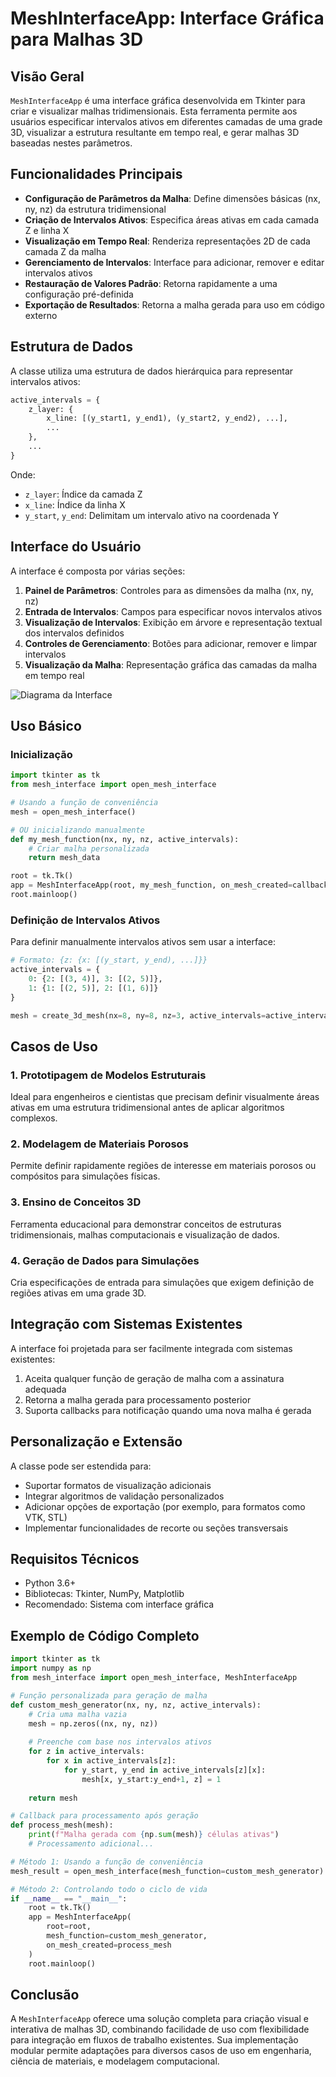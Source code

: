 # MeshInterfaceApp: Interface Gráfica para Malhas 3D

## Visão Geral

`MeshInterfaceApp` é uma interface gráfica desenvolvida em Tkinter para criar e visualizar malhas tridimensionais. Esta ferramenta permite aos usuários especificar intervalos ativos em diferentes camadas de uma grade 3D, visualizar a estrutura resultante em tempo real, e gerar malhas 3D baseadas nestes parâmetros.

## Funcionalidades Principais

- **Configuração de Parâmetros da Malha**: Define dimensões básicas (nx, ny, nz) da estrutura tridimensional
- **Criação de Intervalos Ativos**: Especifica áreas ativas em cada camada Z e linha X
- **Visualização em Tempo Real**: Renderiza representações 2D de cada camada Z da malha
- **Gerenciamento de Intervalos**: Interface para adicionar, remover e editar intervalos ativos
- **Restauração de Valores Padrão**: Retorna rapidamente a uma configuração pré-definida
- **Exportação de Resultados**: Retorna a malha gerada para uso em código externo

## Estrutura de Dados

A classe utiliza uma estrutura de dados hierárquica para representar intervalos ativos:

```python
active_intervals = {
    z_layer: {
        x_line: [(y_start1, y_end1), (y_start2, y_end2), ...],
        ...
    },
    ...
}
```

Onde:
- `z_layer`: Índice da camada Z
- `x_line`: Índice da linha X
- `y_start`, `y_end`: Delimitam um intervalo ativo na coordenada Y

## Interface do Usuário

A interface é composta por várias seções:

1. **Painel de Parâmetros**: Controles para as dimensões da malha (nx, ny, nz)
2. **Entrada de Intervalos**: Campos para especificar novos intervalos ativos
3. **Visualização de Intervalos**: Exibição em árvore e representação textual dos intervalos definidos
4. **Controles de Gerenciamento**: Botões para adicionar, remover e limpar intervalos
5. **Visualização da Malha**: Representação gráfica das camadas da malha em tempo real

![Diagrama da Interface](https://via.placeholder.com/800x600)

## Uso Básico

### Inicialização

```python
import tkinter as tk
from mesh_interface import open_mesh_interface

# Usando a função de conveniência
mesh = open_mesh_interface()

# OU inicializando manualmente
def my_mesh_function(nx, ny, nz, active_intervals):
    # Criar malha personalizada
    return mesh_data

root = tk.Tk()
app = MeshInterfaceApp(root, my_mesh_function, on_mesh_created=callback_function)
root.mainloop()
```

### Definição de Intervalos Ativos

Para definir manualmente intervalos ativos sem usar a interface:

```python
# Formato: {z: {x: [(y_start, y_end), ...]}}
active_intervals = {
    0: {2: [(3, 4)], 3: [(2, 5)]},
    1: {1: [(2, 5)], 2: [(1, 6)]}
}

mesh = create_3d_mesh(nx=8, ny=8, nz=3, active_intervals=active_intervals)
```

## Casos de Uso

### 1. Prototipagem de Modelos Estruturais

Ideal para engenheiros e cientistas que precisam definir visualmente áreas ativas em uma estrutura tridimensional antes de aplicar algoritmos complexos.

### 2. Modelagem de Materiais Porosos

Permite definir rapidamente regiões de interesse em materiais porosos ou compósitos para simulações físicas.

### 3. Ensino de Conceitos 3D

Ferramenta educacional para demonstrar conceitos de estruturas tridimensionais, malhas computacionais e visualização de dados.

### 4. Geração de Dados para Simulações

Cria especificações de entrada para simulações que exigem definição de regiões ativas em uma grade 3D.

## Integração com Sistemas Existentes

A interface foi projetada para ser facilmente integrada com sistemas existentes:

1. Aceita qualquer função de geração de malha com a assinatura adequada
2. Retorna a malha gerada para processamento posterior
3. Suporta callbacks para notificação quando uma nova malha é gerada

## Personalização e Extensão

A classe pode ser estendida para:

- Suportar formatos de visualização adicionais
- Integrar algoritmos de validação personalizados
- Adicionar opções de exportação (por exemplo, para formatos como VTK, STL)
- Implementar funcionalidades de recorte ou seções transversais

## Requisitos Técnicos

- Python 3.6+
- Bibliotecas: Tkinter, NumPy, Matplotlib
- Recomendado: Sistema com interface gráfica

## Exemplo de Código Completo

```python
import tkinter as tk
import numpy as np
from mesh_interface import open_mesh_interface, MeshInterfaceApp

# Função personalizada para geração de malha
def custom_mesh_generator(nx, ny, nz, active_intervals):
    # Cria uma malha vazia
    mesh = np.zeros((nx, ny, nz))
    
    # Preenche com base nos intervalos ativos
    for z in active_intervals:
        for x in active_intervals[z]:
            for y_start, y_end in active_intervals[z][x]:
                mesh[x, y_start:y_end+1, z] = 1
    
    return mesh

# Callback para processamento após geração
def process_mesh(mesh):
    print(f"Malha gerada com {np.sum(mesh)} células ativas")
    # Processamento adicional...

# Método 1: Usando a função de conveniência
mesh_result = open_mesh_interface(mesh_function=custom_mesh_generator)

# Método 2: Controlando todo o ciclo de vida
if __name__ == "__main__":
    root = tk.Tk()
    app = MeshInterfaceApp(
        root=root,
        mesh_function=custom_mesh_generator,
        on_mesh_created=process_mesh
    )
    root.mainloop()
```

## Conclusão

A `MeshInterfaceApp` oferece uma solução completa para criação visual e interativa de malhas 3D, combinando facilidade de uso com flexibilidade para integração em fluxos de trabalho existentes. Sua implementação modular permite adaptações para diversos casos de uso em engenharia, ciência de materiais, e modelagem computacional.